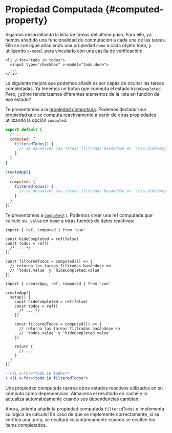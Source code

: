 # Propiedad Computada {#computed-property}

Sigamos desarrollando la lista de tareas del último paso. Para ello, ya hemos añadido una funcionalidad de conmutación a cada una de las tareas. Ello se consigue añadiendo una propiedad `done` a cada objeto todo, y utilizando `v-model` para vincularlo con una casilla de verificación:

```vue-html{2}
<li v-for="todo in todos">
  <input type="checkbox" v-model="todo.done">
  ...
</li>
```

La siguiente mejora que podemos añadir es ser capaz de ocultar las tareas completadas. Ya tenemos un botón que conmuta el estado `hideCompleted`. Pero, ¿cómo renderizamos diferentes elementos de la lista en función de ese estado?

<div class="options-api">

Te presentamos a la <a target="_blank" href="/guide/essentials/computed.html">propiedad computada</a>. Podemos declarar una propiedad que se computa reactivamente a partir de otras propiedades utilizando la opción `computed`:

<div class="sfc">

```js
export default {
  // ...
  computed: {
    filteredTodos() {
      // se devuelven las tareas filtradas basándose en `this.hideCompleted`.
    }
  }
}
```

</div>
<div class="html">

```js
createApp({
  // ...
  computed: {
    filteredTodos() {
      // se devuelven las tareas filtradas basándose en `this.hideCompleted`.
    }
  }
})
```

</div>

</div>
<div class="composition-api">

Te presentamos a <a target="_blank" href="/guide/essentials/computed.html">`computed()`</a>. Podemos crear una ref computada que calcule su `.value` en base a otras fuentes de datos reactivas:

<div class="sfc">

```js{8-11}
import { ref, computed } from 'vue'

const hideCompleted = ref(false)
const todos = ref([
  /* ... */
])

const filteredTodos = computed(() => {
  // retorna las tareas filtradas basándose en
  // `todos.value` y `hideCompleted.value`
})
```

</div>
<div class="html">

```js{10-13}
import { createApp, ref, computed } from 'vue'

createApp({
  setup() {
    const hideCompleted = ref(false)
    const todos = ref([
      /* ... */
    ])

    const filteredTodos = computed(() => {
      // retorna las tareas filtradas basándose en
      // `todos.value` y `hideCompleted.value`
    })

    return {
      // ...
    }
  }
})
```

</div>

</div>

```diff
- <li v-for="todo in todos">
+ <li v-for="todo in filteredTodos">
```

Una propiedad computada rastrea otros estados reactivos utilizados en su cómputo como dependencias. Almacena el resultado en caché y lo actualiza automáticamente cuando sus dependencias cambian.

Ahora, ¡intenta añadir la propiedad computada `filteredTodos` e implementa su lógica de cálculo! En caso de que se implemente correctamente, si se verifica una tarea, se ocultará instantáneamente cuando se oculten los ítems completados.
